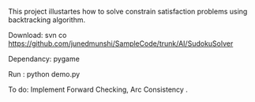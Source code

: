 This project illustartes how to solve constrain satisfaction problems using backtracking algorithm. 

Download:
svn co https://github.com/junedmunshi/SampleCode/trunk/AI/SudokuSolver


Dependancy:
pygame

Run :
python demo.py

To do:
Implement Forward Checking, Arc Consistency .
